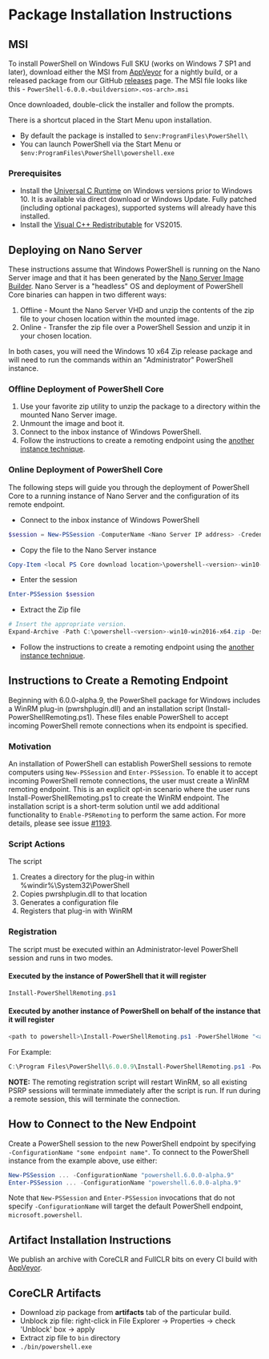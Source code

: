 # Package Installation Instructions

## MSI

To install PowerShell on Windows Full SKU (works on Windows 7 SP1 and later), download either the MSI from [AppVeyor][] for a nightly build,
or a released package from our GitHub [releases][] page. The MSI file looks like this - `PowerShell-6.0.0.<buildversion>.<os-arch>.msi`

Once downloaded, double-click the installer and follow the prompts.

There is a shortcut placed in the Start Menu upon installation.

* By default the package is installed to `$env:ProgramFiles\PowerShell\`
* You can launch PowerShell via the Start Menu or `$env:ProgramFiles\PowerShell\powershell.exe`

### Prerequisites

* Install the [Universal C Runtime](https://www.microsoft.com/download/details.aspx?id=50410) on Windows versions prior to Windows 10.
  It is available via direct download or Windows Update.
  Fully patched (including optional packages), supported systems will already have this installed.
* Install the [Visual C++ Redistributable](https://www.microsoft.com/download/details.aspx?id=48145) for VS2015.

## Deploying on Nano Server

These instructions assume that Windows PowerShell is running on the Nano Server image and that it has been generated by the [Nano Server Image Builder](https://technet.microsoft.com/windows-server-docs/get-started/deploy-nano-server).
Nano Server is a "headless" OS and deployment of PowerShell Core binaries can happen in two different ways:

1. Offline - Mount the Nano Server VHD and unzip the contents of the zip file to your chosen location within the mounted image.
1. Online - Transfer the zip file over a PowerShell Session and unzip it in your chosen location.

In both cases, you will need the Windows 10 x64 Zip release package and will need to run the commands within an "Administrator" PowerShell instance.

### Offline Deployment of PowerShell Core

1. Use your favorite zip utility to unzip the package to a directory within the mounted Nano Server image.
1. Unmount the image and boot it.
1. Connect to the inbox instance of Windows PowerShell.
1. Follow the instructions to create a remoting endpoint using the [another instance technique](#executed-by-another-instance-of-powershell-on-behalf-of-the-instance-that-it-will-register).

### Online Deployment of PowerShell Core

The following steps will guide you through the deployment of PowerShell Core to a running instance of Nano Server and the configuration of its remote endpoint.

* Connect to the inbox instance of Windows PowerShell

```powershell
$session = New-PSSession -ComputerName <Nano Server IP address> -Credential <An Administrator account on the system>
```

* Copy the file to the Nano Server instance

```powershell
Copy-Item <local PS Core download location>\powershell-<version>-win10-win2016-x64.zip c:\ -ToSession $session
```

* Enter the session

```powershell
Enter-PSSession $session
```

* Extract the Zip file

```powershell
# Insert the appropriate version.
Expand-Archive -Path C:\powershell-<version>-win10-win2016-x64.zip -DestinationPath "C:\PowerShellCore_<version>"
```

* Follow the instructions to create a remoting endpoint using the [another instance technique](#executed-by-another-instance-of-powershell-on-behalf-of-the-instance-that-it-will-register).

## Instructions to Create a Remoting Endpoint

Beginning with 6.0.0-alpha.9, the PowerShell package for Windows includes a WinRM plug-in (pwrshplugin.dll) and an installation script (Install-PowerShellRemoting.ps1).
These files enable PowerShell to accept incoming PowerShell remote connections when its endpoint is specified.

### Motivation

An installation of PowerShell can establish PowerShell sessions to remote computers using `New-PSSession` and `Enter-PSSession`.
To enable it to accept incoming PowerShell remote connections, the user must create a WinRM remoting endpoint.
This is an explicit opt-in scenario where the user runs Install-PowerShellRemoting.ps1 to create the WinRM endpoint.
The installation script is a short-term solution until we add additional functionality to `Enable-PSRemoting` to perform the same action.
For more details, please see issue [#1193](https://github.com/PowerShell/PowerShell/issues/1193).

### Script Actions

The script

1. Creates a directory for the plug-in within %windir%\System32\PowerShell
1. Copies pwrshplugin.dll to that location
1. Generates a configuration file
1. Registers that plug-in with WinRM

### Registration

The script must be executed within an Administrator-level PowerShell session and runs in two modes.

#### Executed by the instance of PowerShell that it will register

``` powershell
Install-PowerShellRemoting.ps1
```

#### Executed by another instance of PowerShell on behalf of the instance that it will register

``` powershell
<path to powershell>\Install-PowerShellRemoting.ps1 -PowerShellHome "<absolute path to the instance's $PSHOME>" -PowerShellVersion "<the powershell version tag>"
```

For Example:

``` powershell
C:\Program Files\PowerShell\6.0.0.9\Install-PowerShellRemoting.ps1 -PowerShellHome "C:\Program Files\PowerShell\6.0.0.9\" -PowerShellVersion "6.0.0-alpha.9"
```

**NOTE:** The remoting registration script will restart WinRM, so all existing PSRP sessions will terminate immediately after the script is run. If run during a remote session, this will terminate the connection.

## How to Connect to the New Endpoint

Create a PowerShell session to the new PowerShell endpoint by specifying `-ConfigurationName "some endpoint name"`. To connect to the PowerShell instance from the example above, use either:

``` powershell
New-PSSession ... -ConfigurationName "powershell.6.0.0-alpha.9"
Enter-PSSession ... -ConfigurationName "powershell.6.0.0-alpha.9"
```

Note that `New-PSSession` and `Enter-PSSession` invocations that do not specify `-ConfigurationName` will target the default PowerShell endpoint, `microsoft.powershell`.

## Artifact Installation Instructions

We publish an archive with CoreCLR and FullCLR bits on every CI build with [AppVeyor][].

[releases]: https://github.com/PowerShell/PowerShell/releases
[signing]: ../../tools/Sign-Package.ps1
[AppVeyor]: https://ci.appveyor.com/project/PowerShell/powershell

## CoreCLR Artifacts

* Download zip package from **artifacts** tab of the particular build.
* Unblock zip file: right-click in File Explorer -> Properties ->
  check 'Unblock' box -> apply
* Extract zip file to `bin` directory
* `./bin/powershell.exe`
